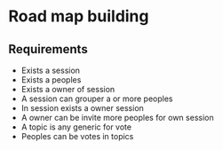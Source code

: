 # Road map building

## Requirements

- Exists a session
- Exists a peoples
- Exists a owner of session
- A session can grouper a or more peoples
- In session exists a owner session
- A owner can be invite more peoples for own session
- A topic is any generic for vote
- Peoples can be votes in topics
